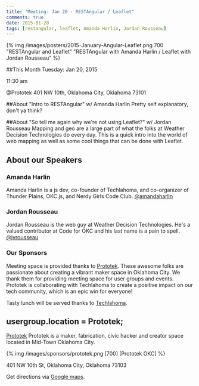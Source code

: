 ```yaml
---
title: "Meeting: Jan 20 - RESTAngular / Leaflet"
comments: true
date: 2015-01-20
tags: [restangular, leaflet, Amanda Harlin, Jordan Rousseau]
---
```

{% img  /images/posters/2015-January-Angular-Leaflet.png 700  "RESTAngular and Leaflet" "RESTAngular with Amanda Harlin / Leaflet with Jordan Rousseau" %}

##This Month
Tuesday: Jan 20, 2015

11:30 am

@Prototek
401 NW 10th,
Oklahoma City, Oklahoma
73101


##About "Intro to RESTAngular" w/ Amanda Harlin
Pretty self explanatory, don't ya think?

##About "So tell me again why we're not using Leaflet?" w/ Jordan Rousseau
Mapping and geo are a large part of what the folks at Weather Decision Technologies do every day. This is a quick intro into the world of web mapping as well as some cool things that can be done with Leaflet.

<!-- more -->

## About our Speakers

### Amanda Harlin

Amanda Harlin is a js dev, co-founder of Techlahoma, and co-organizer of Thunder Plains, OKC.js, and Nerdy Girls Code Club.
[@amandaharlin](https://twitter.com/amandaharlin)

### Jordan Rousseau

Jordan Rousseau is the web guy at Weather Decision Technologies. He's a valued contributor at Code for OKC and his last name is a pain to spell.
[@jvrousseau](https://twitter.com/jvrousseau)

### Our Sponsors
Meeting space is provided thanks to [Prototek](http://www.prototekokc.com). These awesome folks are passionate about creating a vibrant maker space in Oklahoma City. We thank them for providing meeting space for user groups and events. Prototek is collaborating with Techlahoma to create a positive impact on our tech community, which is an epic win for everyone!

Tasty lunch will be served thanks to [Techlahoma](http://techlahoma.org/).

## usergroup.location = Prototek;

[Prototek](http://prototekokc.com/) Prototek is a maker, fabrication, civic hacker and creator space located in Mid-Town Oklahoma City.

{% img  /images/sponsors/prototek.png [700] [Prototek OKC] %}

401 NW 10th St, Oklahoma City, Oklahoma 73103

Get directions via [Google maps](https://www.google.com/maps/place/401+NW+10th+St/@35.478527,-97.519417,17z/data=!3m1!4b1!4m2!3m1!1s0x87b21733fd30d655:0xce3a1cd9b95c8415).
